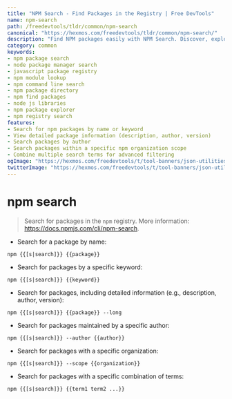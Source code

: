 ```yaml
---
title: "NPM Search - Find Packages in the Registry | Free DevTools"
name: npm-search
path: /freedevtools/tldr/common/npm-search
canonical: "https://hexmos.com/freedevtools/tldr/common/npm-search/"
description: "Find NPM packages easily with NPM Search. Discover, explore, and install Node.js modules from the registry. Free online tool, no registration required."
category: common
keywords:
- npm package search
- node package manager search
- javascript package registry
- npm module lookup
- npm command line search
- npm package directory
- npm find packages
- node js libraries
- npm package explorer
- npm registry search
features:
- Search for npm packages by name or keyword
- View detailed package information (description, author, version)
- Search packages by author
- Search packages within a specific npm organization scope
- Combine multiple search terms for advanced filtering
ogImage: "https://hexmos.com/freedevtools/t/tool-banners/json-utilities-banner.png"
twitterImage: "https://hexmos.com/freedevtools/t/tool-banners/json-utilities-banner.png"
---
```


# npm search

> Search for packages in the `npm` registry.
> More information: <https://docs.npmjs.com/cli/npm-search>.

- Search for a package by name:

`npm {{[s|search]}} {{package}}`

- Search for packages by a specific keyword:

`npm {{[s|search]}} {{keyword}}`

- Search for packages, including detailed information (e.g., description, author, version):

`npm {{[s|search]}} {{package}} --long`

- Search for packages maintained by a specific author:

`npm {{[s|search]}} --author {{author}}`

- Search for packages with a specific organization:

`npm {{[s|search]}} --scope {{organization}}`

- Search for packages with a specific combination of terms:

`npm {{[s|search]}} {{term1 term2 ...}}`
